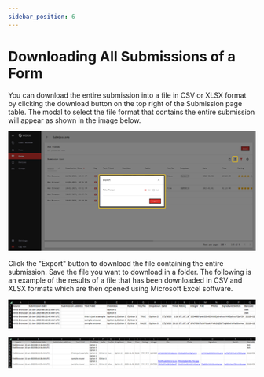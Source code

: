 ```yaml
---
sidebar_position: 6
---
```


# Downloading All Submissions of a Form

You can download the entire submission into a file in CSV or XLSX format by clicking the download button on the top right of the Submission page table. The modal to select the file format that contains the entire submission will appear as shown in the image below.

![](/img/screenshots/website-application-usage/submissions/downloading-all-submissions/downloading-all-submissions-1.png)

Click the "Export" button to download the file containing the entire submission. Save the file you want to download in a folder. The following is an example of the results of a file that has been downloaded in CSV and XLSX formats which are then opened using Microsoft Excel software.

![](/img/screenshots/website-application-usage/submissions/downloading-all-submissions/downloading-all-submissions-2.png)

![](/img/screenshots/website-application-usage/submissions/downloading-all-submissions/downloading-all-submissions-3.png)